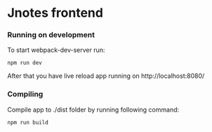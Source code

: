 # Jnotes frontend

### Running on development

To start webpack-dev-server run:

    npm run dev

After that you have live reload app running on http://localhost:8080/

### Compiling

Compile app to ./dist folder by running following command:

    npm run build
